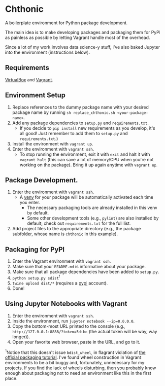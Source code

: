 # Chthonic
A boilerplate environment for Python package development.

The main idea is to make developing packages and packaging them for PyPI as painless as possible by letting Vagrant handle most of the overhead.

Since a lot of my work involves data science-y stuff, I've also baked Jupyter into the environment (instructions below).

## Requirements
[VirtualBox](https://www.virtualbox.org/) and [Vagrant](https://www.vagrantup.com/).

## Environment Setup
1. Replace references to the dummy package name with your desired package name by running `sh replace_chthonic.sh <your-package-name>`.
2. Add any package dependencies to `setup.py` and `requirements.txt`.
   * If you decide to `pip install` new requirements as you develop, it's all good! Just remember to add them to `setup.py` and `requirements.txt`.)
3. Install the environment with `vagrant up`.
4. Enter the environment with `vagrant ssh`.
   * To stop running the environment, exit it with `exit` and halt it with `vagrant halt` (this can save a lot of memory/CPU when you're not working on the package). Bring it up again anytime with `vagrant up`.

## Package Development.
1. Enter the environment with `vagrant ssh`.
   * A [venv](https://docs.python.org/3/library/venv.html) for your package will be automatically activated each time you enter.
     * The necessary packaging tools are already installed in this venv by default.
     * Some other development tools (e.g., `pylint`) are also installed by default; check out `requirements.txt` for the full list.
2. Add project files to the appropriate directory (e.g., the package subfolder, whose name is `chthonic` in this example).

## Packaging for PyPI
1. Enter the Vagrant environment with `vagrant ssh`.
2. Make sure that your `README.md` is informative about your package.
3. Make sure that all package dependencies have been added to `setup.py`.
4. `python setup.py sdist`<sup>1</sup>
5. `twine upload dist/*` (requires a [pypi](https://pypi.org/) account).
6. Done!

## Using Jupyter Notebooks with Vagrant
1. Enter the environment with `vagrant ssh`.
2. Inside the environment, run `jupyter notebook --ip=0.0.0.0`.
3. Copy the bottom-most URL printed to the console (e.g., `http://127.0.0.1:8888/?token=5dibo` (the actual token will be way, way longer)).
4. Open your favorite web browser, paste in the URL, and go to it.

<sup>1</sup>Notice that this doesn't issue `bdist_wheel`, in flagrant violation of [the official packaging tutorial](https://packaging.python.org/tutorials/packaging-projects/). I've found wheel construction in Vagrant environments to be a bit buggy and, fortunately, unnecessary for my projects. If you find the lack of wheels disturbing, then you probably know enough about packaging not to need an environment like this in the first place.

